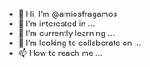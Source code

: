 - 👋 Hi, I’m @amiosfragamos
- 👀 I’m interested in ...
- 🌱 I’m currently learning ...
- 💞️ I’m looking to collaborate on ...
- 📫 How to reach me ...

<!---
amiosfragamos/amiosfragamos is a ✨ special ✨ repository because its `README.md` (this file) appears on your GitHub profile.
You can click the Preview link to take a look at your changes.
--->
